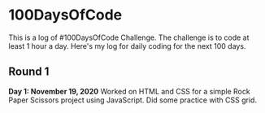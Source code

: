 # 100DaysOfCode

This is a log of #100DaysOfCode Challenge. The challenge is to code at least 1 hour a day. Here's my log for daily coding for the next 100 days.

## Round 1

**Day 1: November 19, 2020**
Worked on HTML and CSS for a simple Rock Paper Scissors project using JavaScript. Did some practice with CSS grid.
